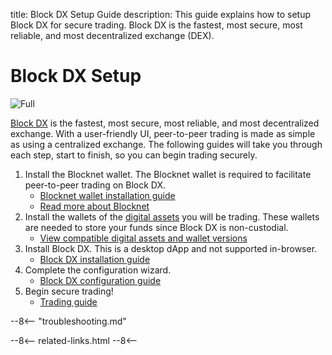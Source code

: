 title: Block DX Setup Guide
description: This guide explains how to setup Block DX for secure trading. Block DX is the fastest, most secure, most reliable, and most decentralized exchange (DEX).


# Block DX Setup

![Full](/img/blockdx/full-screen.png)

[Block DX](/blockdx/introduction) is the fastest, most secure, most reliable, and most decentralized exchange. With a user-friendly UI, peer-to-peer trading is made as simple as using a centralized exchange. The following guides will take you through each step, start to finish, so you can begin trading securely.

1. Install the Blocknet wallet. The Blocknet wallet is required to facilitate peer-to-peer trading on Block DX.
	* [Blocknet wallet installation guide](/wallet/setup)
	* [Read more about Blocknet](/blocknet/introduction)
1. Install the wallets of the [digital assets](/resources/glossary/#digital-asset) you will be trading. These wallets are needed to store your funds since Block DX is non-custodial.
	* [View compatible digital assets and wallet versions](/blockdx/listings)
1. Install Block DX. This is a desktop dApp and not supported in-browser.
	* [Block DX installation guide](/blockdx/installation)
1. Complete the configuration wizard.
	* [Block DX configuration guide](/blockdx/configuration)
1. Begin secure trading!
	* [Trading guide](/blockdx/trading)

--8<-- "troubleshooting.md"









<!-- 
======= Start: Related Links Section =======
- This is the related links section at the bottom of each page.
- It lists the links in the relatedLinks array variable below.
	Example: relatedLinks = [{"name":"Blocknet Website","link":"https://blocknet.co"},{"name":"API Docs","link":"https://api.blocknet.co"}];
- If the array is empty, ie. relatedLinks = [], then the related links section will not be displayed.
related-links.html
- The template and logic for the related links section can be found in docs/snippets/related-links.html
- The base path is defaulted to docs/snippets/, which can be edited in the mkdocs.yml file
- The template and logic is linked with markdown_extensions: pymdownx.snippets
-->
<script type="text/javascript">
var relatedLinks = [];
</script>

--8<--
related-links.html
--8<-- 
<!-- 
======= End: Related Links Section ======= 
-->





